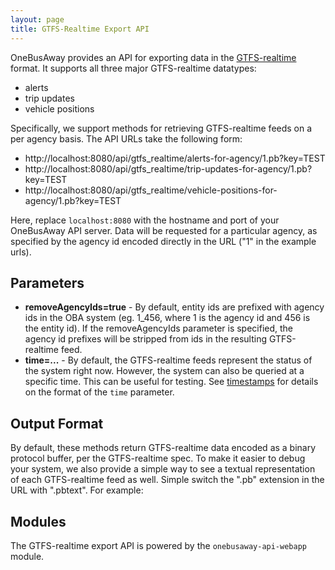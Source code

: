 ```yaml
---
layout: page
title: GTFS-Realtime Export API
---
```


OneBusAway provides an API for exporting data in the [GTFS-realtime](https://developers.google.com/transit/gtfs-realtime/)
format.  It supports all three major GTFS-realtime datatypes:

* alerts
* trip updates
* vehicle positions

Specifically, we support methods for retrieving GTFS-realtime feeds on a per agency basis.  The API URLs take the
following form:

* http://localhost:8080/api/gtfs_realtime/alerts-for-agency/1.pb?key=TEST
* http://localhost:8080/api/gtfs_realtime/trip-updates-for-agency/1.pb?key=TEST
* http://localhost:8080/api/gtfs_realtime/vehicle-positions-for-agency/1.pb?key=TEST

Here, replace `localhost:8080` with the hostname and port of your OneBusAway API server.  Data will be requested
for a particular agency, as specified by the agency id encoded directly in the URL ("1" in the example urls).

## Parameters

* **removeAgencyIds=true** - By default, entity ids are prefixed with agency ids in the OBA system (eg. 1_456, where 1 is
  the agency id and 456 is the entity id).  If the removeAgencyIds parameter is specified, the agency id prefixes
  will be stripped from ids in the resulting GTFS-realtime feed.
* **time=...** - By default, the GTFS-realtime feeds represent the status of the system right now.  However, the system
  can also be queried at a specific time.  This can be useful for testing.  See [timestamps](/api/where/#timestamps)
  for details on the format of the `time` parameter.

## Output Format

By default, these methods return GTFS-realtime data encoded as a binary protocol buffer, per the GTFS-realtime spec.
To make it easier to debug your system, we also provide a simple way to see a textual representation of each
GTFS-realtime feed as well.  Simple switch the ".pb" extension in the URL with ".pbtext".  For example:

## Modules

The GTFS-realtime export API is powered by the `onebusaway-api-webapp` module.